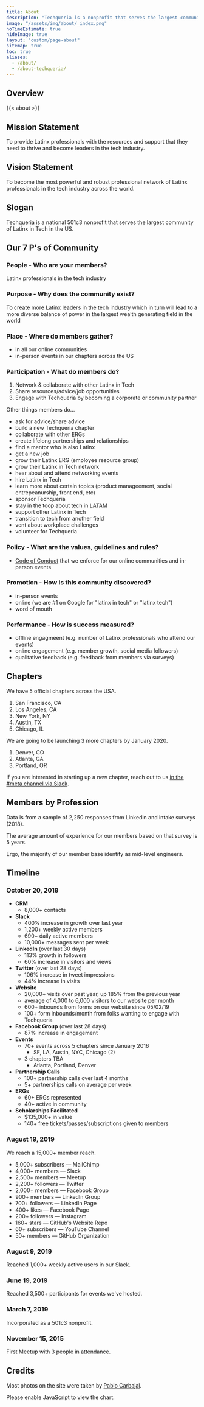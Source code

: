 ```yaml
---
title: About
description: "Techqueria is a nonprofit that serves the largest community of Latinx in Tech. 💻"
image: "/assets/img/about/_index.png"
noTimeEstimate: true
hideImage: true
layout: "custom/page-about"
sitemap: true
toc: true
aliases:
  - /about/
  - /about-techqueria/
---
```


## Overview

{{< about >}}

## Mission Statement

To provide Latinx professionals with the resources and support that they need to thrive and become leaders in the tech industry.

## Vision Statement

To become the most powerful and robust professional network of Latinx professionals in the tech industry across the world.

## Slogan

Techqueria is a national 501c3 nonprofit that serves the largest community of Latinx in Tech in the US.

## Our 7 P's of Community

### People - Who are your members?

Latinx professionals in the tech industry

### Purpose - Why does the community exist?

To create more Latinx leaders in the tech industry which in turn will lead to a more diverse balance of power in the largest wealth generating field in the world

### Place - Where do members gather?

- in all our online communities
- in-person events in our chapters across the US

### Participation - What do members do?

1. Network & collaborate with other Latinx in Tech
2. Share resources/advice/job opportunities
3. Engage with Techqueria by becoming a corporate or community partner

Other things members do...

- ask for advice/share advice
- build a new Techqueria chapter
- collaborate with other ERGs
- create lifelong partnerships and relationships
- find a mentor who is also Latinx
- get a new job
- grow their Latinx ERG (employee resource group)
- grow their Latinx in Tech network
- hear about and attend networking events
- hire Latinx in Tech
- learn more about certain topics (product manageement, social entrepeanurship, front end, etc)
- sponsor Techqueria
- stay in the toop about tech in LATAM
- support other Latinx in Tech
- transition to tech from another field
- vent about workplace challenges
- volunteer for Techqueria

### Policy - What are the values, guidelines and rules?

- [Code of Conduct](/about/code-of-conduct/) that we enforce for our online communities and in-person events

### Promotion - How is this community discovered?

- in-person events
- online (we are #1 on Google for "latinx in tech" or "latinx tech")
- word of mouth

### Performance - How is success measured?

- offline engagmeent (e.g. number of Latinx professionals who attend our events)
- online engagement (e.g. member growth, social media followers)
- qualitative feedback (e.g. feedback from members via surveys)

## Chapters

We have 5 official chapters across the USA.

1. San Francisco, CA
2. Los Angeles, CA
3. New York, NY
4. Austin, TX
5. Chicago, IL

We are going to be launching 3 more chapters by January 2020.

1. Denver, CO
2. Atlanta, GA
3. Portland, OR

If you are interested in starting up a new chapter, reach out to us [in the #meta channel via Slack](/communities/slack/).

## Members by Profession

Data is from a sample of 2,250 responses from Linkedin and intake surveys (2018).

The average amount of experience for our members based on that survey is 5 years.

Ergo, the majority of our member base identify as mid-level engineers.

<div class="has-text-centered u-align-item--centered u-max-width--tablet m-auto mt-2 mb-2">
  <canvas id="pie-chart"></canvas>
</div>

## Timeline

### October 20, 2019

- **CRM**
  - 8,000+ contacts
- **Slack**
  - 400% increase in growth over last year
  - 1,200+ weekly active members
  - 690+ daily active members
  - 10,000+ messages sent per week
- **LinkedIn** (over last 30 days)
  - 113% growth in followers
  - 60% increase in visitors and views
- **Twitter** (over last 28 days)
  - 106% increase in tweet impressions
  - 44% increase in visits
- **Website**
  - 20,000+ visits over past year, up 185% from the previous year
  - average of 4,000 to 6,000 visitors to our website per month
  - 600+ inbounds from forms on our website since 05/02/19
  - 100+ form inbounds/month from folks wanting to engage with Techqueria
- **Facebook Group** (over last 28 days)
  - 87% increase in engagement
- **Events**
  - 70+ events across 5 chapters since January 2016
    - SF, LA, Austin, NYC, Chicago (2)
  - 3 chapters TBA
    - Atlanta, Portland, Denver
- **Partnership Calls**
  - 100+ partnership calls over last 4 months
  - 5+ partnerships calls on average per week
- **ERGs**
  - 60+ ERGs represented
  - 40+ active in community
- **Scholarships Facilitated**
  - <!-- prettier-ignore -->$135,000+ in value
  - 140+ free tickets/passes/subscriptions given to members

### August 19, 2019

We reach a 15,000+ member reach.

- 5,000+ subscribers — MailChimp
- 4,000+ members — Slack
- 2,500+ members — Meetup
- 2,200+ followers — Twitter
- 2,000+ members — Facebook Group
- 900+ members — LinkedIn Group
- 700+ followers — LinkedIn Page
- 400+ likes — Facebook Page
- 200+ followers — Instagram
- 160+ stars — GitHub's Website Repo
- 60+ subscribers — YouTube Channel
- 50+ members — GitHub Organization

### August 9, 2019

Reached 1,000+ weekly active users in our Slack.

### June 19, 2019

Reached 3,500+ participants for events we've hosted.

### March 7, 2019

Incorporated as a 501c3 nonprofit.

### November 15, 2015

First Meetup with 3 people in attendance.

## Credits

Most photos on the site were taken by [Pablo Carbajal](https://www.linkedin.com/in/phcarbajal/).

<!-- >
Partnering with Salvador Guerrero in the launch of the new Denver Techqueria chapter.
It's been hard to find Latinx in tech in my market, so it would be great to expand my network remotely.
I went to an event at the Adobe in SF and loved the vibe. I would love to be apart of the community of like-minded individuals.
I'm interested in order to develop a network and make new connections.
I would love to network with other UX designers and find job opportunities in San Francisco, Seattle, and Denver.
I am new in the city, I heard about you in the latinofest. Sounds great, I want to know more.
As a 4th year I am still executing a go getter mentality and looking for positive resources to help me succeed !
I’m interested because it offers an opportunity to be able to network with fellow Latino/Hispanics exploring the same or similar paths.
I attended LTX Fest and was overwhelmed (in the best way possible) by all the love and support the Latinx tech world provides. I never knew what I was missing out on, and now that I do - I'm extremely dedicated to finding a community to support my future growth as a Latina in the tech industry.
I want to meet other latinx people who are in tech and represent out here. It is always great to network!
I am interested in getting to know who in our Latino community is in Tech and any projects that they are involved with.
I'd like to join to connect to the Latinx community in tech in my community. As well to possibly form partnerships to host meetup events or speakers at Favor.
Met Shashi and Andrea at the LTXFest. I would like to support the community as best as I can
I have recently taken up an interested in tech and have started classes on Code Academy. I am looking for a community for like minded individuals and to feel empowered as a Latina in tech!
I was referred to this community through a friend in the tech industry and someone already a member of this community. Looking to learn as much as I can about tech (I am new to tech and to sales), and looking to learn with folks similar to me.
I am the global co-lead of Verizon Media's Latinos in Tech (LIT) Employee Resource Group. I would love to join and support in any way possible.
Making the choice to explore my interests in the tech industry wasn't something I ever invisioned myself doing until I reached university and found a community of people from similari backgrounds that inspired me to pursue computer science. It was through them that I learned the true value of community and as such, would love the opportunity to become a part of techqueria.
I want to increase my engagement with fellow Latinxs. I am looking to network.
I'm looking to find community, network, and learn from others in the industry.
Looking to network with Latinos in the tech community.
Would love to connect with a LatinX community of people working in tech. Support, collaboration, friendships and networking.
Meet other Latino tech pros
Meet other people in the same industry
I'm looking to connect with Latinos already in Tech as it is the industry into which I am hoping move.
I had already heard about Techqueria from my coworker and unfortunately missed some events due to prior engagements. I never knew the Latinx community within tech is as big as it is and LTX fest showed me just that and made me so happy and made me want to connect more with other Latinx people.
I was involved on leadership on the Hispanic Staff Association as a former staffer on Capitol Hill for Congressman Chuy García of Chicago, so now that I've transitioned to a career in tech, I also hope to get involved with the Latino community here.
Would like to share opportunities for Latinxs in tech in the Bay Area and get involved if I can.
After learning about Techqueria at the LIT Summit, it seemed like such a great community to be a part of and to learn from other's experiences.
I would like to expand my network in the tech industry and be able to mentor from my knowledge to others in the fintech industry
Recruiting the best team possible!
A couple of my co-workers have been talking about the channel since we work remotely. It is quite hard finding latinos that work in tech. This is why I'm excited to see a whole community of them
Connect with other Latino/Latina tech community members
Sharing my experience and knowledge with the community and building a diverse support network in my chosen  industry.
I want to join a Tech community that is predominately Latinx heritage.
I heard great things from my friends who attended Grace Hopper recently and we have a Los Snaps! ERG group that we'd love to host more events in Los Angeles with other latinos in tech.
I'm trying to get more involved with communities like this one
I work for Bitwise Industries in Fresno California, and our focus as an organization is to uplift communities through tech. We have a strong Latino community in Our organization and we’d love to have a Techqueria chapter in the Central Valley!
Looking to connect to more comunidad in this industry.
Join a community that I can make a difference with
To support our community. To increase the % of women in tech roles.
I’m interested because I want to be able to connect with other Latino professionals in the recruitment industry that can help me grow and transition into the tech industry.
Want to connect to the Latinx community.
I would like to give back to the community and for the betterment of future generations.
I was at the Latinx Heritage Event at CB on 10/9, I received an invite via the Nextplay slack, I was encouraged to join the Slack channel at the event.
I would like to connect more with Latinx community in tech! I’m thinking of pursuing tech as a future job opportunities but still unsure.
As a Latinx person in Tech in SF, I have found very little community, hoping Techqueria can give me a little of that!\r\n\r\nAlso, Francis who I've heard speak at various events is awesome and I loved to learn more from her! :)
I feel that I can grow and become more informed and sufficient with the tech industry.
I'm interested in understanding how Tech can be leveraged to enhance health and wellness outcomes in Latinx communities. We are a particularly marginalized community in terms health metrics, and I believe by sharing ideas we can work to improve our conditions.
I am a recent first generation graduate and would like to join a supportive Latinx community to grow my network. Looking for job opportunities and a space to grow and support other Latinx.
To connect with more latinos and make connections with my people.
Actively looking for a new role in people operations, diversity, equity and inclusion and social impact.
Community, sharing job opportunities and being an ally to other people of color in tech!
I've followed the group on Meetup for quite sometime.  I finally was able to go to an event and had a great time meeting other people that are part of the Latinx community.
I've been looking for an active LatinX commmunity for connecting, since we are still a small minority in tech fields.
Always want to be closer to my latinx community and this seems like a great group. Also, great freaking name (Techqueria)!
Would like to expand my network in the LatinX community
Be able to gather knowledge on how to network and be professional. Additionally be the ambassador of my school and help spread the word of our latinx community.
I'm currently a student at Skyline College, apart of student government, the president of LASO club (Latin American Student Organization), and a member at our Engineering Tech and Scholars Learning Community. Our school population consists more than 50% of latinos and as a representation of our student body but being latina I'd like to help my school show our students that there are a lot of latinos in the tech industry and they won't be alone in this journey by making connections.
Wanted to find a community of Latinos around where I live.
really enjoyed the event at crunchbase. as a Portuguese I felt really welcomed to the group.
Nice community, I went to a meetup in crunchbase and liked it.
I'm new in the tech scene, and I'm trying to find a community. I met some people from Techqueria today at the LTX Fest and they seemed great. I look forward to the opportunities and friendships that will come out of membership in this community.
Growth my tech network in the US
Would like to open my network to other Latinos to help them with sales opportunities/jobs.  \r\n
I am interested in creating community among other latinas in tech. I would also love to share relevant opportunities with my students
I'm looking for a community of like minded people to discuss business, technology and other things.
Would love to meet local developers and contribute to the community.
I had a great chat with Kristal Garcia about the Techqueria community and want to connect with other people of LatinX descent in the tech industry.
Networking and meeting tech entrepreneurs
I am one of the directors at a tech education organization. We focus on empowering low-income communities of color to get connected to the tech sector.
Share volunteer opportunities and connect our students to mentors and role models
I want to connect to different people, networking, and help to empower women
Connecting with other Latinxs in product and design, mentor and support each other
Would like to get connected and learn from others already in tech
I want to connect to with other Latinx people in tech in the Bay and learn from them!
Community
I feel like it's important to meet other Latinx people in tech because we are a minority in these spaces. We can use this community to guide each other and help lift one another up.
I want to help Latinx to create a high-achieving Personal Brand Look
Meet new people, Learn about the industry from other perspectives, and open to new job opportunities.
To connect with other Latinx techies and give back.
I have always worked in tech and media and would love to be connected to other Latinx professionals in the tech community.
I am invested in improving diversity within Tech and opening up conversations around the role Tech is playing to both benefit and harm the broader Latinx community.
I would like to expand my network and meet other Latinx in the industry.
I want to meet other Latinx members of the community to learn about the impact they’re making. Also, I want to know how these bright minds think tech can solve some of the issues disproportionately affecting our community in the U.S. and beyond.
I want to be more involved with the latinx community in tech, especially as a former Code2040 fellow
I would like to meet more people in the tech industry and join a community that supports and uplifts each other.
I am a woman in tech and want to make a difference in the world. I want to share my positive experience at LTSE thus far.
To join a latin professional community, to support the community, networking and have fun
Meet more Latinx folks in tech.
I want to be a more active Latinx member within the tech community bring in new members as well as helping my company ERG grown and retain employee that identify as Latinx.
I want to connect with other Latinx in the tech industry. I've found that when I am in a space with other Latinx there is a different kind of connection that makes it easier for me to communicate ideas. I believe that this community will help me in my career.
I want to expand my network of like-minded individuals and also serve as a future mentor to others. I want to share opportunities that I come across that may benefit others in the Latinx community.
I am interested in supporting and being supported by the community.
I'm latina and interested to become more informed in conversations related to latinos in tech.
Since the tech industry is very short on Latinx people, I find it very hard communicating/ networking with people. I am interested in Techqueria because it's the largest Latinx community.
I want to be a part of a community of Latinx professionals in Tech that understand me and support me in my professional aspirations. In addition, I want to attend events to network as well as assist the community as best I can.
It looks like a great opportunity to get to be exposed to amazing events and meet people from all different backgrounds.  Techqueria also seems very inspiring to think outside of the box and not to be afraid to break barriers.
I heard about Techqueria in a social event in another company here in SF. I got interested to connect with you, connect with peers, and explore volunteer opportunities.
I've always felt like there was a shortage of Latinx scholars within the Tech community. It's refreshing to know that there is a whole community solely devoted to Latinx people interested in tech.
I learned of Techqueria through Twilio's LatinX ERG and it seems like a great way to participate and connect with the LatinX tech community.
I love to support Latinos in Tech!
Sounds like a really cool community!
To support more latinx folks in the tech industry! \r\n\r\nI identify as Black, but am primarily of Haitian descent, which is arguably also Latinx. I've been in the tech industry for over 20 years and am trying to invest more energy in helping more people of color get in and be successful
Connect with other Latinos, and provide opportunities to others.
Im a first gen student looking to meet anyone willing to mentor a Latina in Tech
I support the vision.
I am interested in joining Techqueria because I would love to see more Hispanic representation in the tech industry. I want my people to have as much a chance as others to work in this field.
To meet la raza.\r\nTo learn about work opportunities.
I'm a recent graduate and transplant to the Bay Area looking to connect with fellow members of the Latinx community, especially those involved in tech and politics.
A coworker of mine told me about it as he is also a part of it and it definitely seems like something I would like to be a part of at this point in my life.
I would like to meet other Latinas who are in the tech field.
I am a Computer Science student graduating in Spring 2020 looking to meet  other Latinx individuals with a passion for tech, hear and learn from their experiences in the modern tech industry, and explore future full time employment opportunities.
I just need to expand my network and connect with my people, la Raza, saben? Barely starting out, so having a network that's already there, it'd be awesome to have the support.
I'd like to network with other Latinx in tech, discussing issues of importance to Latinx in tech and joining / supporting the community.
To meet people working in tech
I recently attended an event in San Francisco for Hispanic Heritage month. I truly enjoyed the connections I made with professionals that shared similar backgrounds. I would love to be part of this community where I can find a mentor, as well as mentor the younger members.
For a greater access to resources as well as job searching and inspiration from a good community.
I will graduate from IU in May 2020. I am looking for a role in tech consulting or business analytics.
I am looking to find a community of Latinx in tech, specifically in Data Science
I am about to graduate from school and would love to be connected with other fellow Latinx technologists to learn and grow with them. I also excited to attend meetings to connect with people and listen to their experiences in tech.
I'm an IT support specialist studying to become a programmer and looking to getting into cybersecurity. I heard about this community from the Computer Science Department Chair at my school.
I want to network with more latinos in this industry and find people to work on projects with.
I want to join a community of people who are aspiring to breakthrough in the tech field.
Curious to learn more about the community.
Me gustaria conectar con la comunidad latina involucrada en la industria del software. Principalmente extender mi red en Atlanta, GA.
To meet like minded individuals and contribute to the effort of connecting the latino community with tech.
Want to see more people of latinx descent and tech to socialize and learn new skills.
I would love to have the opportunity to network with and learn from other Latinxs in tech. This sounds like an awesome community!
Hi! I am looking to connect with other Latinx in tech with similar backgrounds to support one another in our careers. I recently moved to the Bay Area (courtesy of Adobe) from Texas.
It's been lonely often times being the only latinx in the different tech companies that i've been a part of. loved to learn and get to know other latinx folks.
Connecting with other Afrolatinx, Indigenous, Latinx, etc in and out of tech. This is a community that is closely related to my work but also who I am as a person and how I show up in my community.
I am looking to be a part of a Latinx Community. Many times being a part of this industry I feel isolated as if I do not belong because it is populated by people who do not look like me and do not face the same adversities as me.
Network
Support the latin tech community and get to know it
As a Latinx founder/tech professional, I've often felt like the only one in the room. It's not easy connecting with other Latinx folks in tech and Techqueria seems like an amazing community that I'd be honored to be a part of.
I would like to join a community that is enthusiastic and proactive about helping persons reach their maximum potential.
I'm a Brazilian Latina that studied engineering at Stanford and am a founding member of Democracy Earth, a blockchain voting nonprofit with roots in Argentina. I'm running for Congress in San Francisco and want to do the Latinx tech community proud. Generally, I want more Latinx camaraderie in my life.
I want to be more involved with the community
I love the community, love your events and all the great work you're doing
Asked to be a speaker by Phillip
I want to connect with people who come from a similar background as myself.
I'm trying to break into the tech industry and get my fellow latinos in as well.
I heard about the awesome community in this slack, and would like to join!
because is a awesome and large latinX community
My friend who's a part of it recommended I join since I would like to work in tech
I want to be able to possibly network to recieve opportunities towards mobile development.
Finding a community of other latinos in tech!
I would love to find other Latinas in Tech around my area! I was just at the Latina luncheon at GHC and was amazed of the Latinas in tech
I want to network
As a Latina/Chicana I have always struggled to get into tech internships because I wasn't prepared in the past and now I want to make sure I get mentored or connected with people who can support me throughout my journey. I'm a first generation student so trying to get through college was enough of a struggle, but now I'm entering the real world where I need all the help I can get to keep up with the tech industry and pave the way for more generations to come. I want to be competitive but not destructive, so please, I ask to be considered. It is hard to find any Latinx role models in the tech industry; I hope by being selected I can become that role model for someone else and help them as well.
Networking,  find a job,  learn
I would like to be part of a latinx community in tech that can support me professionally and let me connect with other people who share similar backgrounds
To increase the Latinx presence at my current company through hiring
I would love to hear more about what Latinxs in tech are doing in the Bay Area and to share the jobs we have available at my company!
Networking
I'd like to connect and learn from other Latinx folks locally and nationally. Sharing resources and building community through Slack is also another reason why I'd like to join the Techqueria Slack community.
I am proud of my Hispanic heritage and excited there is a community in the tech industry full of our culture and passion.
I am interested in meeting new people in the Latinx community who also work in tech
Because it looks interesting to me to connect with other spanish speaking people!
I want to connect with other latinx students and intern in the data analytics world.
I grew in Colombia, very undeveloped country for women in tech I want to share my experience in the tech field with my community and plan to do it so by joining groups that advocate for minorities in hispanic technical fields.
I'd like to join a community of Latinxs with whom I can consult with on career moves and offer advice to those seeking it.
As a resource to direct my students to, stay updated with tech industry
I recently moved to the US and starting a life in a new country is not always easy. I feel I can learn a lot personally and professionally surrounded by people that I feel I may have so much in common.
I recently graduated from college this past May 2019 and I’m looking for job opportunities in the tech industry. I would also like to join in order to network with other latinos that could help me fulfill my career goals.
Interested in building a tech company
Would love to hear more about events in the LatinX community and connect with others in my area.
I wanted to strengthen my network of latinx designers. I'm a student and looking for design resources and possible mentors.
I want to surround myself with empowering Latinx who are pursuing a tech career! I feel like being surrounded with others like myself would give me that extra boost of motivation to keep going in the tech industry and feel supported while doing so.
I’m a master student getting ready to get into the industry. It’s rare to see latinas in my field and I would love to get to know more latinas in tech
Connect with like minded folks to build a network and discuss the future of tech and how it impacts our communities.
I want to find a community of individuals that look like me and are passionate in what they do, specially if it's in design.
I would like to join because I see a lack of familiar faces in my compsci class and i'd like to connect with people that I can relate to.
I hear that all the cool tech latinos hang out here : )
I am interested in connecting with other Latinx identified professionals in the filed. I am also looking to recruit and connect candidates with opportunities at Boro.
Looking to find ways to help in the broader community
I've been to a few events and I'm part of the Latinx @ Twilio ERG board, so I think this would be a great way to get more connected to the community.
I am currently a student and will be done with the bootcamp in 3 months so I want to expand my network so I can facilitate my transition as a professional.
I recently completed a UX Bootcamp and would love to start meeting people who work in the industry and learn more about it.
Hi, I migrated to the US when I was 20 years old and I think it is important to stay connected, support one another and celebrate our heritage. A strong community that supports each other is key to grow professionally and as a community of strong and mindful individuals
I am new to the industry side of tech and would love to meet fellow Latinx.
I'd like to join Techqueria so that I can meet more Latinx folk who work within tech as well as provide any resources I have. Also, I work with youth of color and would love to have access to such a large group of Latinx folk so youth can see representation of folk that look like them in tech.
I'd like to meet and network with other Latinx in tech, and talk about different ways to make tech more inclusive. I'd also like to be part of any active efforts the group might have to encourage Latinx to seek a career in tech.
To join a community of fellow Latinx people in tech.
Would like to gain access to other amazing latinx in tech shaping the future for the next generation and contribute towards building a legacy of latinx as integral part of working America.
To share, hell and support latin women in tech
I would like to speak to people that can relate to our unique experiences at Latinx in Tech.
I am looking to make the jump into the tech industry. I have mainly worked in the beauty and lifestyle industry and I am ready for a change.
Venture Cafe Miami works to build a more diverse, inclusive, and accessible innovation ecosystem. We connect innovators to make things happen, and look forward to growing a partnership with Techqueria.
I’m interested in building a career leveraging tech and data for social impact through sustainable business models that focus on accessibility, efficiency and inclusion. I would love to connect and brainstorm possibilities for ways we can tap into high-potential talent in the Latinx community.
I want to reach out to the latino community in the bay area that works in the tech industry mainly to network and for mentorship. If possible, I would also like to get some help with my job search, since I have an upcoming deadline to find a job.
I am currently in a 10-month intensive coding program. when I first heard of Techqueria, I began following their social media pages to get more information and as a Daca recipient I feel like Techqueria would be so helpful for me.\r\n\r\n\r\n\r\n
I'm hoping to connect with fellow Latinx in the tech space.
As a Colombian-American woman who is a Product Manager at a tech startup in Atlanta, it would be wonderful to be part of an active community of Latinx folks in the Atlanta tech scene. Having the built-in network of Techqueria's presence in other cities across the country to refer to as we build one here in Atlanta is probably what I find most exciting!
To connect with other Latinos in tech and getting support in getting internships/jobs in the tech Industry.
There's not a big Latinx community around where I live and I'm looking to make up for the missing community.
I've heard amazing things about Techqueria through Built By Girls, and I want to become more involved with Latinxs in tech.
I heard about Techqueria and its big presence in the west coat and im excited it's coming here to Atlanta.
Para contactar otros latinos en tech
I want to be part of a community of latinx data scientists.
I am fairly new to programming and I want to be successful as a first generation, Latina female in Computer Science. I am involved with many clubs that are offered at my university but I would like to reach out to as many resources as I can.
I would like to join a community to see what new and interesting things are going on in the tech world.
-help the community\r\n-share knowledge
Share experiences and opportunities with other professionals in tech across the USA.
During my experience in tech, it has been difficult to fully connect and identify with other peers that do not share a similar background as I do. I would love to join Techqueria to network with other tech professionals who share my background and to be part of a familia.
My campus lacks a strong community for Latinx in Tech. I am apart of SHPE and WiCS, however, I would love to be apart of a community that is filled with people who have similar backgrounds as me.
I’m trying to increase my network in the Latino community. I also have a lot of questions around becoming a founder/ entrepreneur, and it would be great to get advise from other members of the Latino community.
I want to share my knowledge and at the same time grow
I just want to share my knowledge and experience with fellow Latinxs.
Talking with people in the Calibrate conference they recommend me to join this slack
I am in the process of shifting my career aspirations from HR to that of a web developer or software engineer. I don’t have much support from others of my culture or ethic group so joining this community would be amazing.
I was part of the Los Uber’s Latinx group at Uber and would like to connect with fellow latinx through out other tech companies.
To help build community.
I have alot of experience in events and marketing. Would like to lend a hand to help make events more successful and I'm interested in sharing out best practices.
I would like to be more involved in the tech arena supporting Latinx individuals grow in this industry and ensuring that we are properly represented! I would like to be involved in assisting with volunteering at events or being a part of the board in some capacity. Hope to give back!
I am interested in joining Techqueria because I would like to grow my network and meet other Latinx professionals.
I would like to join Techqueria because its something that I would be interested  in seeing the creative ideas that people have within the community.
Have some tacos when code
Just moved here from DC to the Bay Area. Looking to connect con mi gente en Tech.
Huge advocate for our community in tech
I want to be supported by a tech community that I'm not getting at my university!
I recently moved to Seattle from Los Angeles to start my full-time MBA program at the University of Washington Foster School of Business. I was a high school math teacher, but I am interested in careers in the tech industry, specifically corporate strategy, finance, and product management. Joining the techqueria community would be the perfect opportunity to meet people in the tech industry.
I want to make professional connections with other Latinx folks, as well as community. I haven't had success really finding a Latinx community here in SF, and I want to fix that.
Interested in learning more about tech and how it can apply to my fashion career.
I want to connect with other Latinos that work in tech and are interested in mindfulness and personal growth.
I attended a meetup yesterday for Airbnb and would like to learn more information about upcoming events. I feel like this community will help me grow in my journey in the tech industry.
I would like to connect with more latinos in technology. We are not that many and some times is hard to relate to my co-workers. I would like to hear about other experiences
Share best practices. Keep up with happenings in the community.
didn't know this group exisited, would be great to see what the rest of the latin tech community is up to and link up with more chileans in tech.
To learn more and connect with more Ltx in tech- specifically those working in HR
I appreciate what LatinX In Tech Stands for and I would like to learn how Poshmark can represent more latinos in tech.
I want to expand my community of Latinx tech workers and share my experiences.
Since I have had realization that my ethnic is not represented very well in the tech community, I want to help to make the change!
Because I am Latina and in tech, I would like to build a community with people who share similar life experiences. I would love to receive mentorship from others while also being a mentor.
As a Mexican individual in tech, I have found it extremely hard to find others that look like me and come from a similar background as me. I would love to join to have a sense of community.
Just to be get connected to my heritage. See if there is way I can help and provide guidance.
I am extremely passionate about leveraging tech (and the growing tech industry) for social impact and I’m interested in meeting other folks from my background who are interested as well.
Networking opportunities with other individuals with like-minded interests
I want to network with other Latinx people in Tech and contribute to the much needed diversity in tech.
I like to meet with other Latinx in the area and really enjoy panels made up of professionals in all different fields.
Friend told me about it. I want to connect with other like minded people because the Jared’s of the world tire me out.
I attend another Meetup called latinos in tech and i just love how the latinx community helps its people achived their goals and when I learned about Techqueria i was fascinated and just want to part of it and help the community
I am interested in internship opportunities and will feel empowered to learn from other Latinx's in tech.
People of color are underrepresented in tech, so I don't meet many other Latinxs who are in tech, so, as a Latino, I think this would be a great opportunity to meet other Latinxs and bounce ideas/network.
I'm from colombia, and i love connecting with other latinx to help each other out
I want to share tech opportunities with others in the LatinX community.
I'm taking a little time off from startup life to catch my breath, and have been volunteering and mentoring. I'm interested in discovering more about the Latinx tech community and figuring out ways that I can give back.
Network with gente
I am interested in joining Techqueria because I am eager to learn more about Latinx Tech Community. I am also eager to support the Latinx Tech Community.
I recently graduated from college and I am looking to expand my network of Latinx professionals. I think it is important to be connected with people that can relate to your background and have similar upbringing.
I've heard great things about it from friends and others I've met at latinx evebts.
I think its a warm feeling to be involved with communities where you can share similar interests.
Latinx people are underrepresented in tech. I'd like to meet and talk to other people who share the same interests as me.
Be connected with people like me in an industry that doesnt have many of us
Learned about this from a coworker and looking forward to connecting with other latinx folk in tech. Also checking out open job opportunities and networking events
As a recently arrived latina to the US, I would love to get involved in the community and provide positive impact on people that might not have been as lucky in their journey as I have been.
I’ve always had an admiration for the tech industry (I have some coding experience and am a gamer), but most importantly, as a Latina I have a passion for helping other individuals in my community.
Transparency, Community, and Growth in our network.
I am currently interviewing for Finance roles in the tech industry, to include the startup scene. This venue would help me better understand the industry as a whole and how to build relationships in the Bay Area with fellow Latinx identifying professionals.
We're trying to create a better tool for the "community slack" use-case. Thousands of users doesn't really work with the way slack limits message history, so I'd love to talk to the owner of this workspace and see if that's at all interesting. We're just gauging interest, not selling anything. It's not even done yet.
I was in the group and forgot my login. I want to connect with likeminded latinas in tech
I'm interested in the tech-finance track. I think its an ever-growing field and because there are a lot of opportunities.
I currently work in marketing in consumer goods but have worked in tech in the past and am looking to connect to other Latinos who work in tech.
I was at LatinX startup weekend and had a great time with the members.
In search of community, advice, mentor/menteeship, and building each other up to succeed!
I hear about the idea from a colleague, I'd love to participate on events and do some networking with other Latinos.
Full disclosure, I run a theatre company in SF, but we are a start up. We are trying to actively bridge the gap between tech and art. Would love to be a part of this group!
Why fit in when you can stand out?
Looking forward to meeting other Latinx in the tech space. In my current role, I help entrepreneurs to accelerate growth in their startups. In past roles I have been involved in technology sales and product management.
I'm interested in networking with Techqueria. Have ideas for a python workshop that I'll like to offer.
I am interested to learn more about what others are working on and their experiences in the industry. I want to be more involved in the community.
I want to be in the loop and be part of the network.
Bc I am Latinx and want to be part of a larger Latinx community that increases our population in the tech industry
Interested in growing my connections with LatinX peers.
Just starting my career in data science, and would appreciate a community
It took my attention about Techqueria. I would love to know more about this. By the way, I am deaf. I wonder if there are deaf people at Techqueria.
I’m new to the Bay Area and interested in an HR role in a tech company
I am a young professional latino and I love getting to know my fellow latinx professionals. I am a Vice Chair for SHPE-SV and involved with the IEEE SC chapter as well.
Meet Latinx community in tech. Find & build community.
Meet people in the tech world (better if latinx) to create a network for entrepreneurship
I'm a new developer looking to reach more like minded people and looking find some mentorship.
I love getting into this tech community, and to know that there are Latins as myself that are getting into the tech industry. Would love to connect with them too.
network
Hello, I believe my account was deactivated in error. Re-submitting the form.
To learn about new opportunities
Currently living and working in the Bay Area, and the lack of Latinx in the Bay Area is a little jarring versus NYC. Want to meet other professionals.
We are forming a new chapter here in Denver!
I believe it is essential for increased representation in the tech space and want to be apart of that. Techqueria was recommended to me from the Latinx ERG Los Ubers at my company.
My mentor recommended me to :)
Would like to contribute to diversity, equity and inclusion in tech
Just found out about this through a coworker. Very excited to be able to connect with other latinx folks in tech
As a Latina, it is really hard to navigate the tech industry. I want to connect to others who identify as Latinxs and who are also facing the same struggles or challenges as we navigate an industry where our representation is lacking.
I want to join Latinx in Tech community because I want to follow a career in the technology field. I have a bachelor's in computer science and I'm interested in going for my master's in cybersecurity or software engineering. I strongly believe that by being part of a Latinx tech community would help me gain knowledge and like that I would be able to pay ot forward in the future.
Learn about the community, use cases, challenges, and opportunities in the tech industry
I'm interested in joining Techqueria because I want to be part of a community that celebrates diversity.
I’m Hispanic and would love to meet more Latinx people in the tech industry.
I’m at the intersection of politics, advocacy, and human rights work and want to enhance my work and impact to people by getting a better understanding of how to use tech to influence human rights.
As someone who recently moved to San Francisco and joined the tech industry, I am interested in networking, forming friendships and using my skills to help Techqueria reach its goals.
I’m interested in networking and applying for internships
I want to be able to see what opportunities are out there that I can be a part of.
Connect with like minded Latinos and learn more about Latinos in tech
To further expose myself to updates and trend to the subject at hand.
I’d like to join a community that I can relate to and learn from.
I want to be connected to people like me who are brown and proud and in the same networks. I want to absorb everyone's experiences and learn. Most importantly I want to feel like I'm important and part of something, that its not just me living a dream but rather creating a legacy for those that come after us.
I’m currently in the financial services industry and want to move more towards the tech industry (specifically data science)
I want to meet more like mind people in the tech field, and learn more about web design and UX design.
Recently graduated in May and entered my first job in the tech industry. I'm currently looking to join communities for support and resources as a latina in tech.
We would love to partner with Techqueria and host events. :)
I am really excited to become more involved within the Latinx community here in Austin. I’m born and raised San Antonian and miss being in a strong latinx environment. I am also excited about to opportunity to be able to leverage the knowledge that I’ve gained from being exposed to the tech market on a daily basis and offer up my knowledge and exposure to really help the community within Techqueria whether it be to help them find a job or to offer up career guidance.
John Moreno told me about it. News and Networking on IT
There are many things about tech that are learned with experience. As a mentor, I want to share that knowledge to better prepare others for the field along with building a community.
As a recruiter I want to expand my network AND help mi gente as much as I can.
I recently just moved to New York City and I want a community I can feel like I belong and meet people that have the same passion and hardworking motives like I do within the industry. I want to help represent the Latinx community and do it with people that feel the same! (I'm also on the hunt for the best taco spots)
I want to meet more Hispanics in the tech industry and grow the community.
I’m a recent UX Design bootcamp grad with a marketing background who’s looking to make connections and collaborate with other Latinos in tech.
I’d love to engage in the Latin community . I believe that being a Latino is a great opportunity to overcome any obstacle and I believe in that all of us should help each other like hermanos.
I want to be around people like me who do data analysis and tech stuff and are Latinx.
To make friends and help others.
Part of a small Hispanic Voices group resource group at Medallia.
There is direct alignment in the work I do around CS Education for the Latino/a community. I have known David for a few years now and always support Techqueria however I can.
Share knowledge and ideas with the community
As a latinx with white privilege I often had trouble navigating this part of myself in the workplace until a fellow colleague added me to our latinx ERG one day out of the blue. I want to be a part of the conversation and help more latinx shine in tech!
Extremely excited ot meet other Latinx individuals and create a community of support and encouragement!
As a Nogales, AZ native, heavily in startups, technology, and community. Meeting with Stephanie Bermudez encouraged me to be more involved and help in any way possible.
I’m really excited to meet other Latinx professionals in my industry!
To better serve my community and the underprivileged that are interested in things they feel they don't have the opportunity to be apart of.
Diversity in tech is an issue for everybody, especially for dominant-narrative folks (like me).
I want to make professional connections and maybe find a mentor with other latinx professionals in my industry.
To connect with other individuals who share the same passions and interests as me as well as network with professionals to
I want to be more involved in the Latinx tech community. I love what I do as much as my heritage.
I need the support :(
I just came from your NYC event with Giphy and I was energized by the community and excited for what I can learn from others and what I cam contribute.
I Love Tacos and Tech.
I am a Latina Data Science and Math major at Berkeley. I am also a senior and will be graduating next May, so I am looking to expand my network and obtain resources that will allow me to find a career path that I can enjoy and also have the opportunity to give back to my community.
I am in the process of leaving consulting to explore starting a mobile bank for Hispanics. I am interested in chatting to software engineers interested in making a difference by reducing the extortionate costs the Hispanic community pays for transaction fees and credit.
I am a LatinX in Tech always looking to expand my network.
I’m interested in changing sectors and looking for opportunities within the tech space.
Hello, I am part of the team with Trimble Inc. that wishes to help bring a successful Techqueria to Denver CO. Salvador Guerrero has taken the lead in gathering the information on what will make this work for all involved.   I wish to support our Latin brothers and sisters in anyway I can and this seems like a wonderful tool to make excellent use of.
I met two people at a Google brunch recently that recommended Techqueria
I would love to connect with other Latinx professionals in the NYC area.
Promote Latinx awareness / networking within the Technology industry
I am a Latina majoring in Comp Sci and Electrical and Computer Engineering. The higher I go in my classes the less diversity I see. I would love to be a part of this Latinx community, where I am reminded that I am not the only one!
Looking to connect to the LatinX Tech community and get involved in activities in NYC.
I'm looking to build more community within my field!
My roommate is Latina and she joined Techqueria. She’s told me all about the cool people and networking opportunities she’s learning about. I’m a WOC and would love the chance to mix and mingle with like minded people.
I want to be surrounded and support members of my community in tech. It’s rare to see someone like me in the tech world.
Connect with other Latinx in tech!
As a Mexican student interning in the Bay Area I've come to realize how important it is to be a part of a community you identify with, especially far from home. I think Techqueria is a great space to share experiences and learn from people that get it.
I want to meet more LatinX in tech around me
I would love to connect with other Latin professionals in Tech to learn from their experiences. In addition, it would help me decide what sectors of the industry that interest me most.
I would love to recruit Latin professionals for our roles at 1021 Creative!
I would like to connect with other Latinx in Tech in the bay area!
I would like to familiarize myself with more Latinx members in the Tech industry.
Networking with a Latinx Tech Community
As a Latino working in the Tech industry, I would like to join Tachequeria to expand my professional network, learn more about career advancement opportunities.
Me and a small but mighty team of Latinx professionals are embarking on Centro's first ever Latinx ERG!!
I'm wanting to engage more in the community. I'm starting my personal brand that is heavy on being a Chicana — PochaMama.com. Also, I'm looking for potential new work.
Our company is interested in increasing access to Engineering roles for URGs including the LatinX community.
I believe in the mission of Techqueria and am committed to supporting brown and black people for success.
I read the description of what is being discussed in the group so I would of to be a part of the discussions.
I would like to share a fellowship opportunity and also engage where appropriate on the like.
I’ve been to events before. I love feeling part of this community and have found inspiring people all around me.
Networking, provide insight in tech and reach out to those who will need as well
Friend told me I should, sounds interesting
Hi! Just started my first full-time job here in the Bay Area. I would love to join Techqueria to be involved in local community events!
Looking to grow professionally and meet people with the same goals.
I want to be able to communicate with like-minded individuals who are Latinx as well as work in the digital marketing and tech space. Additionally, I love shareing knowledge and I'd love to be able to share my insights in SEO with a larger group.
I'd like to have a bigger sense of community professionally and socially
I am a half latin, half european recent graduate in programming and design. I'm currently looking to grow personally and professionally in the tech industry. Techqueria seems like a great community that could support me.
Connect and give back -->

<script src="https://cdn.jsdelivr.net/npm/chart.js@2.8.0"></script>
<script>
  Chart.defaults.global.defaultFontColor = "Rubik";
  new Chart(document.getElementById("pie-chart"), {
    "type": "doughnut",
    "data": {
      "labels": ["Engineering", "Product/Design", "Operations/Sales", "Founders/Executives", "Recruitment/HR"],
      "datasets": [{
        "data": [60, 15, 15, 5, 5],
        "backgroundColor": ["#fabf67", "#ff551f", "#3f8db9", "#5a4640", "#2f4052"]
      }]
    }
  });
  Chart.defaults.global.defaultFontColor = "Rubik";
  new Chart(document.getElementById("pie-chart"), {
    "type": "doughnut",
    "data": {
      "labels": ["Engineering", "Product/Design", "Operations/Sales", "Founders/Executives", "Recruitment/HR"],
      "datasets": [{
        "data": [60, 15, 15, 5, 5],
        "backgroundColor": ["#fabf67", "#ff551f", "#3f8db9", "#5a4640", "#2f4052"]
      }]
    }
  });

</script>

<noscript>Please enable JavaScript to view the chart.</noscript>
